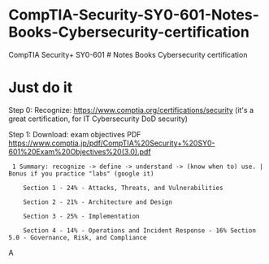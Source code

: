 # CompTIA-Security-SY0-601-Notes-Books-Cybersecurity-certification
CompTIA Security+ SY0-601 # Notes Books Cybersecurity certification

# Just do it #

Step 0: Recognize: https://www.comptia.org/certifications/security (it's a great certification, for IT Cybersecurity DoD security)

Step 1: Download: exam objectives PDF https://www.comptia.jp/pdf/CompTIA%20Security+%20SY0-601%20Exam%20Objectives%20(3.0).pdf 
     
     1 Summary: recognize -> define -> understand -> (know when to) use. | Bonus if you practice "labs" (google it) 
        
        Section 1 - 24% - Attacks, Threats, and Vulnerabilities
        
        Section 2 - 21% - Architecture and Design
        
        Section 3 - 25% - Implementation
        
        Section 4 - 14% - Operations and Incident Response - 16% Section 5.0 - Governance, Risk, and Compliance

A

